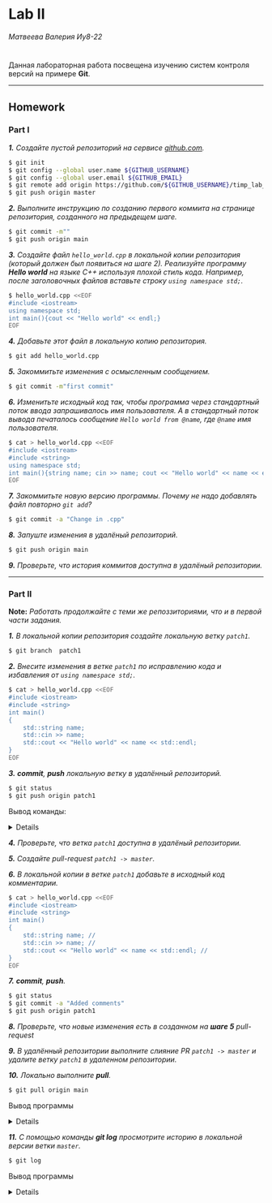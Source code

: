 # Lab II
*Матвеева Валерия Иу8-22*
#

Данная лабораторная работа посвещена изучению систем контроля версий на примере **Git**.
___
## Homework

### Part I


***1.** Создайте пустой репозиторий на сервисе [github.com](https://github.com/).*
```sh
$ git init
$ git config --global user.name ${GITHUB_USERNAME}
$ git config --global user.email ${GITHUB_EMAIL}
$ git remote add origin https://github.com/${GITHUB_USERNAME}/timp_lab_2.git
$ git push origin master
```
***2.** Выполните инструкцию по созданию первого коммита на странице репозитория, созданного на предыдещем шаге.*
```sh
$ git commit -m""
$ git push origin main
```
***3.** Создайте файл `hello_world.cpp` в локальной копии репозитория (который должен был появиться на шаге 2). Реализуйте программу **Hello world** на языке C++ используя плохой стиль кода. Например, после заголовочных файлов вставьте строку `using namespace std;`.*
```sh
$ hello_world.cpp <<EOF
#include <iostream>
using namespace std;
int main(){cout << "Hello world" << endl;}
EOF
```
***4.** Добавьте этот файл в локальную копию репозитория.*
```sh
$ git add hello_world.cpp
```
***5.** Закоммитьте изменения с *осмысленным* сообщением.*
```sh
$ git commit -m"first commit"
```
***6.** Изменитьте исходный код так, чтобы программа через стандартный поток ввода запрашивалось имя пользователя. А в стандартный поток вывода печаталось сообщение `Hello world from @name`, где `@name` имя пользователя.*
```sh
$ cat > hello_world.cpp <<EOF
#include <iostream>
#include <string>
using namespace std;
int main(){string name; cin >> name; cout << "Hello world" << name << endl; }
EOF
```
***7.** Закоммитьте новую версию программы. Почему не надо добавлять файл повторно `git add`?*
```sh
$ git commit -a "Change in .cpp"
```
***8.** Запуште изменения в удалёный репозиторий.*
```sh
$ git push origin main
```
***9.** Проверьте, что история коммитов доступна в удалёный репозитории.*
___
### Part II
**Note:** *Работать продолжайте с теми же репоззиториями, что и в первой части задания.*

***1.** В локальной копии репозитория создайте локальную ветку `patch1`.*
```bash
$ git branch  patch1
```
***2.** Внесите изменения в ветке `patch1` по исправлению кода и избавления от `using namespace std;`.*
```bash
$ cat > hello_world.cpp <<EOF
#include <iostream>
#include <string>
int main()
{
    std::string name;
    std::cin >> name;
    std::cout << "Hello world" << name << std::endl;
}
EOF
```
***3.** **commit**, **push** локальную ветку в удалённый репозиторий.*
```bash
$ git status
$ git push origin patch1
```
Вывод команды:
<details>
```bash
Username for 'https://github.com': matlevera
Password for 'https://matlevera.com': 
Enumerating objects: 9, done.
Counting objects: 100% (9/9), done.
Delta compression using up to 4 threads
Compressing objects: 100% (2/2), done.
Writing objects: 100% (5/5), 444 bytes | 444.00 KiB/s, done.
Total 5 (delta 0), reused 0 (delta 0), pack-reused 0
remote: 
remote: Create a pull request for 'patch1' on GitHub by visiting:
remote:      https://github.com/matlevera/timp_lab02/tree/patch1
remote: 
To https://github.com/matlevera/timp_lab02.git
 * [new branch]      patch1 -> patch1
```
</details>

***4.** Проверьте, что ветка `patch1` доступна в удалёный репозитории.*

***5.** Создайте pull-request `patch1 -> master`.*

***6.** В локальной копии в ветке `patch1` добавьте в исходный код комментарии.*
```bash
$ cat > hello_world.cpp <<EOF
#include <iostream>
#include <string>
int main()
{
    std::string name; //
    std::cin >> name; // 
    std::cout << "Hello world" << name << std::endl; //
}
EOF
```

***7.** **commit**, **push**.*
```bash
$ git status
$ git commit -a "Added comments"
$ git push origin patch1
```

***8.** Проверьте, что новые изменения есть в созданном на **шаге 5** pull-request*

***9.** В удалённый репозитории выполните  слияние PR `patch1 -> master` и удалите ветку `patch1` в удаленном репозитории.*

***10.** Локально выполните **pull**.*
```bash
$ git pull origin main
```
Вывод программы
<details>
```bash
Из https://github.com/matlevera/timp_lab02
 * branch            master     -> FETCH_HEAD
Уже обновлено.
```
</details>

***11.** С помощью команды **git log** просмотрите историю в локальной версии ветки `master`.*
```bash
$ git log
```
Вывод программы
<details>
```bash
commit 1dd7c34fc07ccee9be2bf86756e5edce3843bedb (HEAD -> main, origin/main)
Author: matlevera <matlevera@yandex.ru>
Date:   Wed Mar 9 14:20:35 2022 -0500
    ww
commit e29d77dc10c67043bb0c6e28529c5798d3fa3362
Merge: 2132d0d 56c4419
Author: matlevera <45904292+matlevera@users.noreply.github.com>
Date:   Wed Mar 9 20:34:26 2022 +0300
    Merge pull request #1 from matlevera/patch1
    
    deleting "using namespace std"
commit 56c4419a614a4b90949700d05e4579f0c70e1115
Author: matlevera <matlevera@yandex.ru>
Date:   Wed Mar 9 11:58:27 2022 -0500
    deleting "using namespace std"
commit 2132d0d357165652c9e25a95d0bd1e29e56f7ad4
Author: matlevera <matlevera@yandex.ru>
Date:   Wed Mar 9 11:44:07 2022 -0500
    change in .cpp
commit c0fc06e7d506b1c120a1ef4a8978c46b8281f39c
Author: matlevera <matlevera@yandex.ru>
Date:   Wed Mar 9 11:41:11 2022 -0500
    first commit
(END)
```
</details>

***12.** Удалите локальную ветку `patch1`.*
```bash
$ git branch -d patch1
```
___
### Part III
**Note:** *Работать продолжайте с теми же репоззиториями, что и в первой части задания.*

***1.** Создайте новую локальную ветку `patch2`.*
```bash
$ git checkout patch2
$ git checkout patch2
$ git clone https://github.com/matlevera/timp_lab02.git -b master
```
***2.** Измените *code style* с помощью утилиты [**clang-format**](http://clang.llvm.org/docs/ClangFormat.html). Например, используя опцию `-style=Mozilla`.*
```bash
$ clang-format -style=Mozilla -i ./sources/hello_world.cpp
```
***3.** **commit**, **push**, создайте pull-request `patch2 -> master`.*
```bash
$ git status
$ git push origin patch2
```
***4.** В ветке **master** в удаленном репозитории измените комментарии, например, расставьте знаки препинания, переведите комментарии на другой язык.*
***5.** Убедитесь, что в pull-request появились *конфликтны*.*
***6.** Для этого локально выполните **pull** + **rebase** (точную последовательность команд, следует узнать самостоятельно). **Исправьте конфликты**.*
```bash
$ git checkout main
$ git pull origin main
$ git checkout patch2
```
```bash
$ git add hello_world.cpp
$ git rebase main
$ git rebase --continue
```
***7.** Сделайте *force push* в ветку `patch2`*
```bash
$ git push -f origin patch2
```
Вывод программы:
<details>
```bash
Username for 'https://github.com': matlevera
Password for 'https://matlevera@github.com': 
Перечисление объектов: 10, готово.
Подсчет объектов: 100% (10/10), готово.
При сжатии изменений используется до 8 потоков
Сжатие объектов: 100% (9/9), готово.
Запись объектов: 100% (9/9), 1.26 КиБ | 1.26 МиБ/с, готово.
Всего 9 (изменения 2), повторно использовано 0 (изменения 0)
remote: Resolving deltas: 100% (2/2), completed with 1 local object.
To https://github.com/matlevera/timp_lab02.git
 + c533e10...a390524 patch2 -> patch2 (forced update)
```
</details>

***8.** Убедитель, что в pull-request пропали конфликтны.*

***9.** Вмержите pull-request `patch2 -> master`.*
